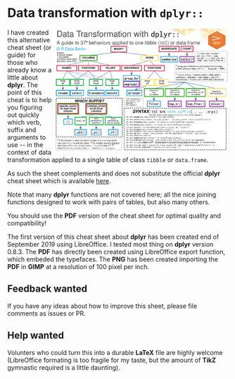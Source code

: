 # Data transformation with ``dplyr::``
<img src="pngs/dplyr_guide_for_one_table.png" width=400 height=283 align="right"/>

I have created this alternative cheat sheet (or guide) for those who already know a little about __dplyr__. The point of this cheat is to help you figuring out quickly which verb, suffix and arguments to use -- in the context of data transformation applied to a single table of class ``tibble`` or ``data.frame``.

As such the sheet complements and does not substitute the official __dplyr__ cheat sheet which is available [here](https://github.com/rstudio/cheatsheets).

Note that many __dplyr__ functions are not covered here; all the nice joining functions designed to work with pairs of tables, but also many others.

You should use the __PDF__ version of the cheat sheet for optimal quality and compatibility!

The first version of this cheat sheet about __dplyr__ has been created end of September 2019 using LibreOffice. I tested most thing on __dplyr__ version 0.8.3. The __PDF__ has directly been created using LibreOffice export function, which embeded the typefaces. The __PNG__ has been created importing the __PDF__ in __GIMP__ at a resolution of 100 pixel per inch.

## Feedback wanted

If you have any ideas about how to improve this sheet, please file comments as issues or PR.

## Help wanted

Volunters who could turn this into a durable __LaTeX__ file are highly welcome (LibreOffice formating is too fragile for my taste, but the amount of __TikZ__ gymnastic required is a little daunting).

